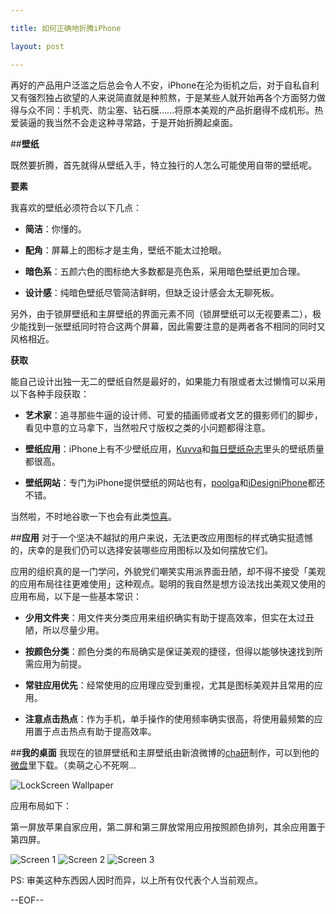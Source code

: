 ```yaml
---

title: 如何正确地折腾iPhone

layout: post

---
```

再好的产品用户泛滥之后总会令人不安，iPhone在沦为街机之后，对于自私自利又有强烈独占欲望的人来说简直就是种煎熬，于是某些人就开始再各个方面努力做得与众不同：手机壳、防尘塞、钻石膜……将原本美观的产品折磨得不成机形。热爱装逼的我当然不会走这种寻常路，于是开始折腾起桌面。

##**壁纸**

既然要折腾，首先就得从壁纸入手，特立独行的人怎么可能使用自带的壁纸呢。

**要素**

我喜欢的壁纸必须符合以下几点：

* **简洁**：你懂的。

* **配角**：屏幕上的图标才是主角，壁纸不能太过抢眼。

* **暗色系**：五颜六色的图标绝大多数都是亮色系，采用暗色壁纸更加合理。

* **设计感**：纯暗色壁纸尽管简洁鲜明，但缺乏设计感会太无聊死板。

另外，由于锁屏壁纸和主屏壁纸的界面元素不同（锁屏壁纸可以无视要素二），极少能找到一张壁纸同时符合这两个屏幕，因此需要注意的是两者各不相同的同时又风格相近。

**获取**

能自己设计出独一无二的壁纸自然是最好的，如果能力有限或者太过懒惰可以采用以下各种手段获取：

* **艺术家**：追寻那些牛逼的设计师、可爱的插画师或者文艺的摄影师们的脚步，看见中意的立马拿下，当然啦尺寸版权之类的小问题都得注意。

* **壁纸应用**：iPhone上有不少壁纸应用，[Kuvva][1]和[每日壁纸杂志][2]里头的壁纸质量都很高。

* **壁纸网站**：专门为iPhone提供壁纸的网站也有，[poolga][3]和[iDesigniPhone][4]都还不错。

当然啦，不时地谷歌一下也会有此类[惊喜][5]。

##**应用**
对于一个坚决不越狱的用户来说，无法更改应用图标的样式确实挺遗憾的，庆幸的是我们仍可以选择安装哪些应用图标以及如何摆放它们。

应用的组织真的是一门学问，外貌党们嘲笑实用派界面丑陋，却不得不接受「美观的应用布局往往更难使用」这种观点。聪明的我自然是想方设法找出美观又使用的应用布局，以下是一些基本常识：

* **少用文件夹**：用文件夹分类应用来组织确实有助于提高效率，但实在太过丑陋，所以尽量少用。

* **按颜色分类**：颜色分类的布局确实是保证美观的捷径，但得以能够快速找到所需应用为前提。

* **常驻应用优先**：经常使用的应用理应受到重视，尤其是图标美观并且常用的应用。

* **注意点击热点**：作为手机，单手操作的使用频率确实很高，将使用最频繁的应用置于点击热点有助于提高效率。

##**我的桌面**
我现在的锁屏壁纸和主屏壁纸由新浪微博的[cha研][6]制作，可以到他的[微盘][7]里下载。（卖萌之心不死啊...

![LockScreen Wallpaper][8]

应用布局如下：

第一屏放苹果自家应用，第二屏和第三屏放常用应用按照颜色排列，其余应用置于第四屏。

![Screen 1][9]
![Screen 2][10]
![Screen 3][11]

PS: 审美这种东西因人因时而异，以上所有仅代表个人当前观点。

--EOF--

[1]:http://www.kuvva.com/
[2]:http://itunes.apple.com/app/id478681880/
[3]:http://poolga.com/
[4]:http://idesigniphone.com/
[5]:http://www.hongkiat.com/blog/iphone-wallpapers-for-apps/
[6]:http://weibo.com/chaken
[7]:http://vdisk.weibo.com/s/94Z5T
[8]:http://i.imgur.com/t6E7Vjn.png
[9]:http://i.imgur.com/BTbY2qc.png
[10]:http://i.imgur.com/Yq1d44U.png
[11]:http://i.imgur.com/CHZlX4R.png